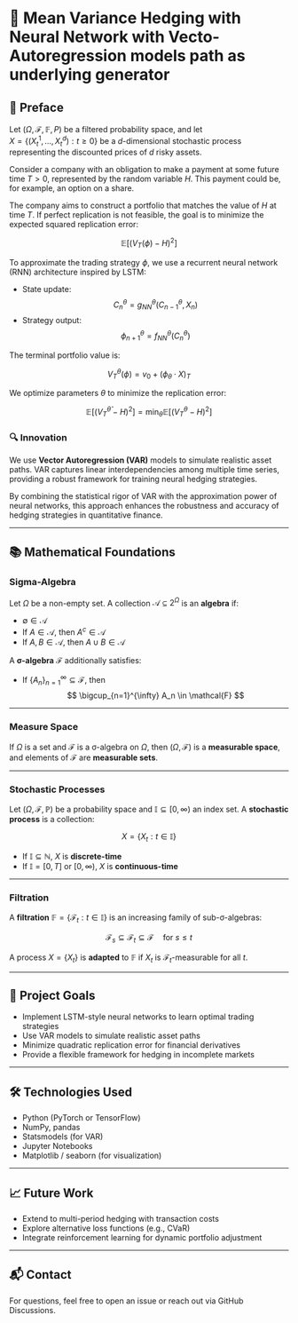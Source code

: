 # 🧠 Mean Variance Hedging with Neural Network with Vecto-Autoregression models path as underlying generator

## 📘 Preface

Let $(\Omega, \mathcal{F}, \mathbb{F}, P)$ be a filtered probability space, and let  
$X = \{(X_t^1, \ldots, X_t^d) : t \geq 0\}$ be a $d$-dimensional stochastic process representing the discounted prices of $d$ risky assets.

Consider a company with an obligation to make a payment at some future time $T > 0$, represented by the random variable $H$. This payment could be, for example, an option on a share.

The company aims to construct a portfolio that matches the value of $H$ at time $T$. If perfect replication is not feasible, the goal is to minimize the expected squared replication error:

$$
\mathbb{E}[(V_T(\phi) - H)^2]
$$

To approximate the trading strategy $\phi$, we use a recurrent neural network (RNN) architecture inspired by LSTM:

- State update:  
  $$
  C_n^\theta = g_{NN}^\theta(C_{n-1}^\theta, X_n)
  $$
- Strategy output:  
  $$
  \phi_{n+1}^\theta = f_{NN}^\theta(C_n^\theta)
  $$

The terminal portfolio value is:

$$
V_T^\theta(\phi) = v_0 + (\phi_\theta \cdot X)_T
$$

We optimize parameters $\theta$ to minimize the replication error:

$$
\mathbb{E}[(V_T^{\hat{\theta}} - H)^2] = \min_\theta \mathbb{E}[(V_T^\theta - H)^2]
$$

### 🔍 Innovation

We use **Vector Autoregression (VAR)** models to simulate realistic asset paths. VAR captures linear interdependencies among multiple time series, providing a robust framework for training neural hedging strategies.

By combining the statistical rigor of VAR with the approximation power of neural networks, this approach enhances the robustness and accuracy of hedging strategies in quantitative finance.

---

## 📚 Mathematical Foundations

### Sigma-Algebra

Let $\Omega$ be a non-empty set. A collection $\mathcal{A} \subseteq 2^\Omega$ is an **algebra** if:

- $\emptyset \in \mathcal{A}$
- If $A \in \mathcal{A}$, then $A^c \in \mathcal{A}$
- If $A, B \in \mathcal{A}$, then $A \cup B \in \mathcal{A}$

A **σ-algebra** $\mathcal{F}$ additionally satisfies:

- If $\{A_n\}_{n=1}^\infty \subseteq \mathcal{F}$, then  
  $$
  \bigcup_{n=1}^{\infty} A_n \in \mathcal{F}
  $$

---

### Measure Space

If $\Omega$ is a set and $\mathcal{F}$ is a σ-algebra on $\Omega$, then $(\Omega, \mathcal{F})$ is a **measurable space**, and elements of $\mathcal{F}$ are **measurable sets**.

---

### Stochastic Processes

Let $(\Omega, \mathcal{F}, \mathbb{P})$ be a probability space and $\mathbb{I} \subseteq [0, \infty)$ an index set. A **stochastic process** is a collection:

$$
X = \{X_t : t \in \mathbb{I}\}
$$

- If $\mathbb{I} \subseteq \mathbb{N}$, $X$ is **discrete-time**  
- If $\mathbb{I} = [0, T]$ or $[0, \infty)$, $X$ is **continuous-time**

---

### Filtration

A **filtration** $\mathbb{F} = \{\mathcal{F}_t : t \in \mathbb{I}\}$ is an increasing family of sub-σ-algebras:

$$
\mathcal{F}_s \subseteq \mathcal{F}_t \subseteq \mathcal{F} \quad \text{for } s \leq t
$$

A process $X = \{X_t\}$ is **adapted** to $\mathbb{F}$ if $X_t$ is $\mathcal{F}_t$-measurable for all $t$.

---

## 🚀 Project Goals

- Implement LSTM-style neural networks to learn optimal trading strategies
- Use VAR models to simulate realistic asset paths
- Minimize quadratic replication error for financial derivatives
- Provide a flexible framework for hedging in incomplete markets

---

## 🛠️ Technologies Used

- Python (PyTorch or TensorFlow)
- NumPy, pandas
- Statsmodels (for VAR)
- Jupyter Notebooks
- Matplotlib / seaborn (for visualization)

---

## 📈 Future Work

- Extend to multi-period hedging with transaction costs
- Explore alternative loss functions (e.g., CVaR)
- Integrate reinforcement learning for dynamic portfolio adjustment

---

## 📬 Contact

For questions, feel free to open an issue or reach out via GitHub Discussions.

